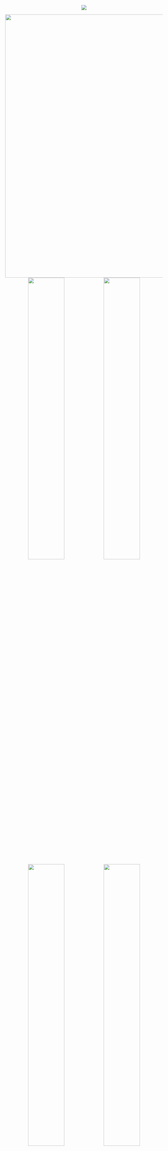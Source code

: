 <p align="center"><img src="https://user-badge.committers.top/philippines_public/19950512.svg"/></p>

<div align="center"><img src="http://github-profile-summary-cards.vercel.app/api/cards/profile-details?username=19950512&theme=prussian" width="840" height="auto"/></div>

<div align="center"><img src="http://github-profile-summary-cards.vercel.app/api/cards/repos-per-language?username=19950512&theme=prussian" width="48%" height="auto" style="display: inline;"/><img src="http://github-profile-summary-cards.vercel.app/api/cards/most-commit-language?username=19950512&theme=prussian" width="48%" height="auto" style="display: inline;"/></div>

<div align="center"><img src="http://github-profile-summary-cards.vercel.app/api/cards/stats?username=19950512&theme=prussian" width="48%" height="auto" style="display: inline;"/><img src="http://github-profile-summary-cards.vercel.app/api/cards/productive-time?username=19950512&theme=prussian&utcOffset=+6.5" width="48%" height="auto" style="display: inline;"/></div>

<p align="center"><img src="https://github-readme-activity-graph.vercel.app/graph?username=19950512&bg_color=1E3A4C&color=00FFFF&line=FF0000&point=FFA07A&area=true&hide_border=false" width="96%" height="auto"><img src="https://github-readme-stats.vercel.app/api?username=19950512&show_icons=true&theme=radical&show=reviews,discussions_started,discussions_answered,prs_merged,prs_merged_percentage" alt="19950512"/> <img height="320" src="https://github-readme-stats.vercel.app/api/top-langs/?username=19950512&theme=radical&layout=pie"/></p>
